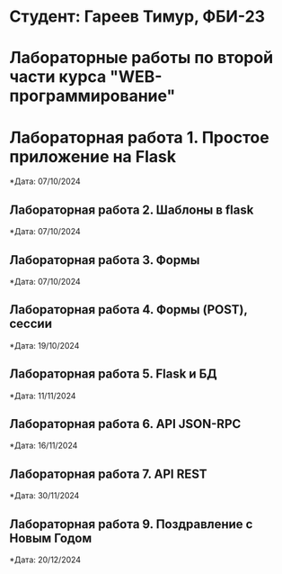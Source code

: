 # Студент: Гареев Тимур, ФБИ-23 

# Лабораторные работы по второй части курса "WEB-программирование"

# Лабораторная работа 1. Простое приложение на Flask

*Дата: 07/10/2024

## Лабораторная работа 2. Шаблоны в flask

*Дата: 07/10/2024

## Лабораторная работа 3. Формы

*Дата: 07/10/2024

## Лабораторная работа 4. Формы (POST), сессии

*Дата: 19/10/2024

## Лабораторная работа 5. Flask и БД

*Дата: 11/11/2024

## Лабораторная работа 6. API JSON-RPC

*Дата: 16/11/2024

## Лабораторная работа 7. API REST

*Дата: 30/11/2024

## Лабораторная работа 9. Поздравление с Новым Годом

*Дата: 20/12/2024